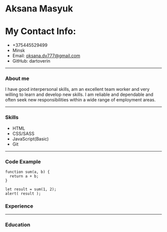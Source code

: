 # Aksana Masyuk
# My Contact Info:
* +375445529499
* Minsk
* Email: oksana.dv777@gmail.com
* GitHub: dartoverin
---
### About me

I have good interpersonal skills, am an excellent team worker and very willing to learn and develop new skills.
I am reliable and dependable and often seek new responsibilities within a wide range of employment areas.

---
### Skills
* HTML
* CSS/SASS
* JavaScript(Basic)
* Git
---
### Code Example
```
function sum(a, b) {
  return a + b;
}

let result = sum(1, 2);
alert( result );
```

### Experience

***

### Education
